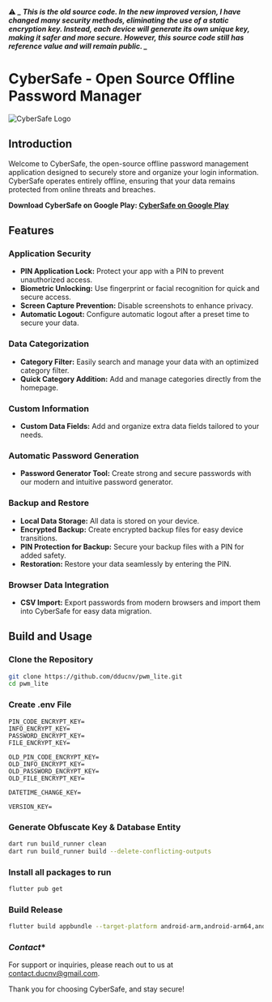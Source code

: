 ⚠️ ***_
This is the old source code. In the new improved version, I have changed many security methods, eliminating the use of a static encryption key. Instead, each device will generate its own unique key, making it safer and more secure. However, this source code still has reference value and will remain public.
_***

# CyberSafe - Open Source Offline Password Manager

![CyberSafe Logo](https://lh3.googleusercontent.com/AmTkIuE2n6Nj2HcTBWn-2rfrvq9vAmU-LhJZtZeekp3a5M5pTqSjp0L4SB-DgMXGBEo)

## Introduction

Welcome to CyberSafe, the open-source offline password management application designed to securely store and organize your login information. CyberSafe operates entirely offline, ensuring that your data remains protected from online threats and breaches.

**Download CyberSafe on Google Play: [CyberSafe on Google Play](https://play.google.com/store/apps/details?id=com.duc_app_lab_ind.cybersafe_lmt)**

## Features

### **Application Security**
- **PIN Application Lock:** Protect your app with a PIN to prevent unauthorized access.
- **Biometric Unlocking:** Use fingerprint or facial recognition for quick and secure access.
- **Screen Capture Prevention:** Disable screenshots to enhance privacy.
- **Automatic Logout:** Configure automatic logout after a preset time to secure your data.

### **Data Categorization**
- **Category Filter:** Easily search and manage your data with an optimized category filter.
- **Quick Category Addition:** Add and manage categories directly from the homepage.

### **Custom Information**
- **Custom Data Fields:** Add and organize extra data fields tailored to your needs.

### **Automatic Password Generation**
- **Password Generator Tool:** Create strong and secure passwords with our modern and intuitive password generator.

### **Backup and Restore**
- **Local Data Storage:** All data is stored on your device.
- **Encrypted Backup:** Create encrypted backup files for easy device transitions.
- **PIN Protection for Backup:** Secure your backup files with a PIN for added safety.
- **Restoration:** Restore your data seamlessly by entering the PIN.

### **Browser Data Integration**
- **CSV Import:** Export passwords from modern browsers and import them into CyberSafe for easy data migration.

## Build and Usage

### **Clone the Repository**
```bash
git clone https://github.com/dducnv/pwm_lite.git
cd pwm_lite
```

### **Create .env File**
```env
PIN_CODE_ENCRYPT_KEY=
INFO_ENCRYPT_KEY=
PASSWORD_ENCRYPT_KEY=
FILE_ENCRYPT_KEY=

OLD_PIN_CODE_ENCRYPT_KEY=
OLD_INFO_ENCRYPT_KEY=
OLD_PASSWORD_ENCRYPT_KEY=
OLD_FILE_ENCRYPT_KEY=

DATETIME_CHANGE_KEY=

VERSION_KEY=
```

### **Generate Obfuscate Key & Database Entity**
```bash
dart run build_runner clean
dart run build_runner build --delete-conflicting-outputs
```

### **Install all packages to run**
```bash
flutter pub get
```

### **Build Release**
```bash
flutter build appbundle --target-platform android-arm,android-arm64,android-x64 --obfuscate --split-debug-info=/app_build_log
```

### *Contact**
For support or inquiries, please reach out to us at contact.ducnv@gmail.com.

Thank you for choosing CyberSafe, and stay secure!



